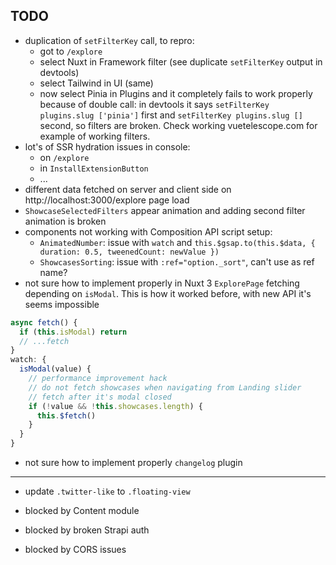 ## TODO

- duplication of `setFilterKey` call, to repro:
  - got to `/explore`
  - select Nuxt in Framework filter (see duplicate `setFilterKey` output in devtools)
  - select Tailwind in UI (same)
  - now select Pinia in Plugins and it completely fails to work properly because of double call: in devtools it says `setFilterKey plugins.slug ['pinia']` first and `setFilterKey plugins.slug []` second, so filters are broken. Check working vuetelescope.com for example of working filters.
- lot's of SSR hydration issues in console:
  - on `/explore`
  - in `InstallExtensionButton`
  - ...
- different data fetched on server and client side on http://localhost:3000/explore page load
- `ShowcaseSelectedFilters` appear animation and adding second filter animation is broken
- components not working with Composition API script setup:
  - `AnimatedNumber`: issue with `watch` and `this.$gsap.to(this.$data, { duration: 0.5, tweenedCount: newValue })`
  - `ShowcasesSorting`: issue with `:ref="option._sort"`, can't use as ref name?
- not sure how to implement properly in Nuxt 3 `ExplorePage` fetching depending on `isModal`. This is how it worked before, with new API it's seems impossible

```js
async fetch() {
  if (this.isModal) return
  // ...fetch
}
watch: {
  isModal(value) {
    // performance improvement hack
    // do not fetch showcases when navigating from Landing slider
    // fetch after it's modal closed
    if (!value && !this.showcases.length) {
      this.$fetch()
    }
  }
}
```

- not sure how to implement properly `changelog` plugin

---

- update `.twitter-like` to `.floating-view`

- blocked by Content module
- blocked by broken Strapi auth
- blocked by CORS issues
